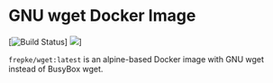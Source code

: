 # GNU wget Docker Image

[![Build Status](https://api.cirrus-ci.com/github/frepke/docker-wget.svg)]
[![](https://images.microbadger.com/badges/image/frepke/wget.svg)](https://microbadger.com/images/frepke/wget)]

`frepke/wget:latest` is an alpine-based Docker image with GNU wget instead of BusyBox wget.
